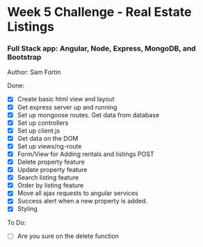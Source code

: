 # Week 5 Challenge - Real Estate Listings
### Full Stack app: Angular, Node, Express, MongoDB, and Bootstrap
Author: Sam Fortin

Done:
- [x] Create basic html view and layout
- [x] Get express server up and running
- [x] Set up mongoose routes. Get data from database 
- [x] Set up controllers
- [x] Set up client.js
- [x] Get data on the DOM
- [x] Set up views/ng-route
- [x] Form/View for Adding rentals and listings POST
- [x] Delete property feature
- [x] Update property feature
- [x] Search listing feature
- [x] Order by listing feature
- [x] Move all ajax requests to angular services
- [x] Success alert when a new property is added.
- [x] Styling

To Do:
- [ ] Are you sure on the delete function